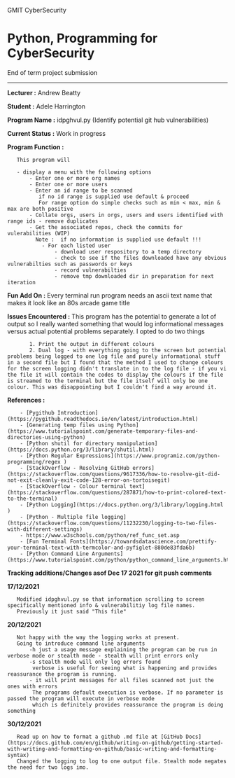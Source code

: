 GMIT CyberSecurity 

Python, Programming for CyberSecurity
============
End of term project submission
  

--------

**Lecturer :** Andrew Beatty

**Student  :** Adele Harrington 

**Program Name :** idpghvul.py (Identify potential git hub vulnerabilities)

**Current Status :** Work in progress 

**Program Function :** 

       This program will

       - display a menu with the following options
           - Enter one or more org names
           - Enter one or more users
           - Enter an id range to be scanned
              if no id range is supplied use default & proceed
              For range option do simple checks such as min < max, min & max are both positive 
           - Collate orgs, users in orgs, users and users identified with range ids - remove duplicates
           - Get the associated repos, check the commits for vulerabilities (WIP)
             Note :  if no information is supplied use default !!! 
               - For each listed user
                   - download user respository to a temp directory
                   - check to see if the files downloaded have any obvious vulnerabilties such as passwords or keys
                   - record vulnerabilties
                   - remove tmp downloaded dir in preparation for next iteration

**Fun Add On :**
             Every terminal run program needs an ascii text name that makes it look like an 80s arcade game title

**Issues Encountered :**
       This program has the potential to generate a lot of output so I really wanted something that would log informational messages versus actual potential problems separately. I opted to do two things

           1. Print the output in different colours
           2. Dual log - with everything going to the screen but potential problems being logged to one log file and purely informational stuff in a second file but I found that the method I used to change colours for the screen logging didn't translate in to the log file - if you vi the file it will contain the codes to display the colours if the file is streamed to the terminal but the file itself will only be one colour. This was disappointing but I couldn't find a way around it.

**References :**

        - [Pygithub Introduction](https://pygithub.readthedocs.io/en/latest/introduction.html)
        - [Generating temp files using Python](https://www.tutorialspoint.com/generate-temporary-files-and-directories-using-python)
        - [Python shutil for directory manipulation](https://docs.python.org/3/library/shutil.html)
        - [Python Regular Expressions](https://www.programiz.com/python-programming/regex )
        - [StackOverflow - Resolving GitHub errors](https://stackoverflow.com/questions/9617336/how-to-resolve-git-did-not-exit-cleanly-exit-code-128-error-on-tortoisegit)
        - [StackOverflow - Colour terminal text](https://stackoverflow.com/questions/287871/how-to-print-colored-text-to-the-terminal)
        - [Python Logging](https://docs.python.org/3/library/logging.html )
        - [Python - Multiple file logging](https://stackoverflow.com/questions/11232230/logging-to-two-files-with-different-settings)
        - https://www.w3schools.com/python/ref_func_set.asp
        - [Fun Terminal Fonts](https://towardsdatascience.com/prettify-your-terminal-text-with-termcolor-and-pyfiglet-880de83fda6b)
        - [Python Command Line Arguments](https://www.tutorialspoint.com/python/python_command_line_arguments.htm)

**Tracking additions/Changes asof Dec 17 2021 for git push comments**

**17/12/2021**

       Modified idpghvul.py so that information scrolling to screen specifically mentioned info & vulnerabilitiy log file names. 
       Previously it just said "This file"

**20/12/2021**

       Not happy with the way the logging works at present. 
       Going to introduce command line arguments
           -h just a usage message explaining the program can be run in verbose mode or stealth mode - stealth will print errors only
           -s stealth mode will only log errors found
            verbose is useful for seeing what is happening and provides reassurance the program is running.
           - it will print messages for all files scanned not just the ones with errors 
            The programs default execution is verbose. If no parameter is passed the program will execute in verbose mode
            which is definitely provides reassurance the program is doing something

**30/12/2021**

       Read up on how to format a github .md file at [GitHub Docs] (https://docs.github.com/en/github/writing-on-github/getting-started-with-writing-and-formatting-on-github/basic-writing-and-formatting-syntax)           
       Changed the logging to log to one output file. Stealth mode negates the need for two logs imo.
